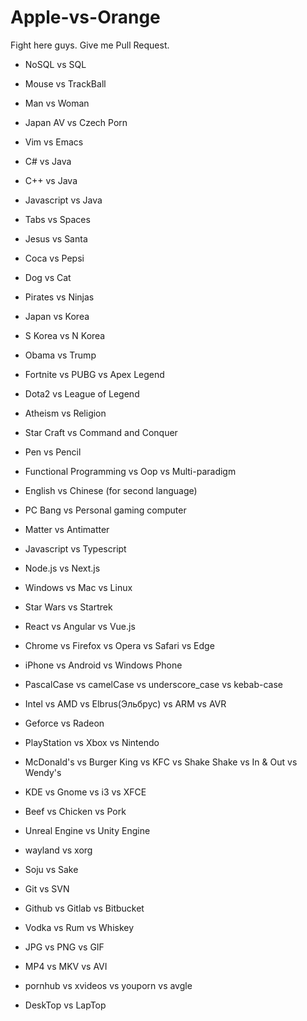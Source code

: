 # Apple-vs-Orange
Fight here guys. Give me Pull Request.

- NoSQL vs SQL

- Mouse vs TrackBall

- Man vs Woman

- Japan AV vs Czech Porn

- Vim vs Emacs

- C# vs Java 

- C++ vs Java

- Javascript vs Java

- Tabs vs Spaces

- Jesus vs Santa

- Coca vs Pepsi

- Dog vs Cat

- Pirates vs Ninjas

- Japan vs Korea

- S Korea vs N Korea

- Obama vs Trump

- Fortnite vs PUBG vs Apex Legend

- Dota2 vs League of Legend

- Atheism vs Religion

- Star Craft vs Command and Conquer

- Pen vs Pencil

- Functional Programming vs Oop vs Multi-paradigm

- English vs Chinese (for second language)

- PC Bang vs Personal gaming computer

- Matter vs Antimatter

- Javascript vs Typescript

- Node.js vs Next.js

- Windows vs Mac vs Linux

- Star Wars vs Startrek

- React vs Angular vs Vue.js

- Chrome vs Firefox vs Opera vs Safari vs Edge

- iPhone vs Android vs Windows Phone

- PascalCase vs camelCase vs underscore_case vs kebab-case

- Intel vs AMD vs Elbrus(Эльбрус) vs ARM vs AVR

- Geforce vs Radeon

- PlayStation vs Xbox vs Nintendo

- McDonald's vs Burger King vs KFC vs Shake Shake vs In & Out vs Wendy's

- KDE vs Gnome vs i3 vs XFCE

- Beef vs Chicken vs Pork

- Unreal Engine vs Unity Engine

- wayland vs xorg

- Soju vs Sake

- Git vs SVN

- Github vs Gitlab vs Bitbucket

- Vodka vs Rum vs Whiskey

- JPG vs PNG vs GIF

- MP4 vs MKV vs AVI

- pornhub vs xvideos vs youporn vs avgle

- DeskTop vs LapTop
